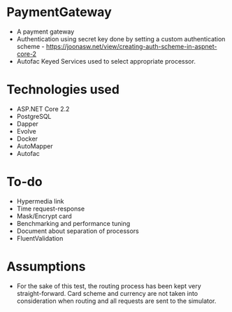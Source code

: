 # PaymentGateway
- A payment gateway
- Authentication using secret key done by setting a custom authentication scheme - https://joonasw.net/view/creating-auth-scheme-in-aspnet-core-2
- Autofac Keyed Services used to select appropriate processor. 

# Technologies used
- ASP.NET Core 2.2
- PostgreSQL
- Dapper
- Evolve
- Docker
- AutoMapper
- Autofac

# To-do
- Hypermedia link
- Time request-response
- Mask/Encrypt card
- Benchmarking and performance tuning
- Document about separation of processors
- FluentValidation

# Assumptions
- For the sake of this test, the routing process has been kept very straight-forward. Card scheme and currency are not taken into consideration when routing and all requests are sent to the simulator.  